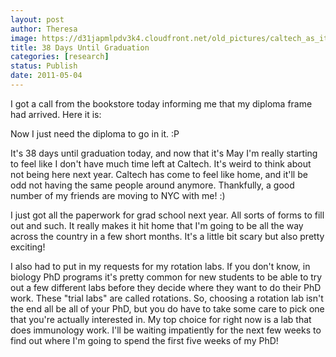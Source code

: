 ```yaml
---
layout: post
author: Theresa
image: https://d31japmlpdv3k4.cloudfront.net/old_pictures/caltech_as_it_happens/6a0105349b8251970b014e883acc57970d.jpg
title: 38 Days Until Graduation 
categories: [research]
status: Publish
date: 2011-05-04
---
```



I got a call from the bookstore today informing me that my diploma frame had arrived. Here it is:

Now I just need the diploma to go in it. :P

It's 38 days until graduation today, and now that it's May I'm really starting to feel like I don't have much time left at Caltech. It's weird to think about not being here next year. Caltech has come to feel like home, and it'll be odd not having the same people around anymore. Thankfully, a good number of my friends are moving to NYC with me! :)

I just got all the paperwork for grad school next year. All sorts of forms to fill out and such. It really makes it hit home that I'm going to be all the way across the country in a few short months. It's a little bit scary but also pretty exciting!

I also had to put in my requests for my rotation labs. If you don't know, in biology PhD programs it's pretty common for new students to be able to try out a few different labs before they decide where they want to do their PhD work. These "trial labs" are called rotations. So, choosing a rotation lab isn't the end all be all of your PhD, but you do have to take some care to pick one that you're actually interested in. My top choice for right now is a lab that does immunology work. I'll be waiting impatiently for the next few weeks to find out where I'm going to spend the first five weeks of my PhD!

